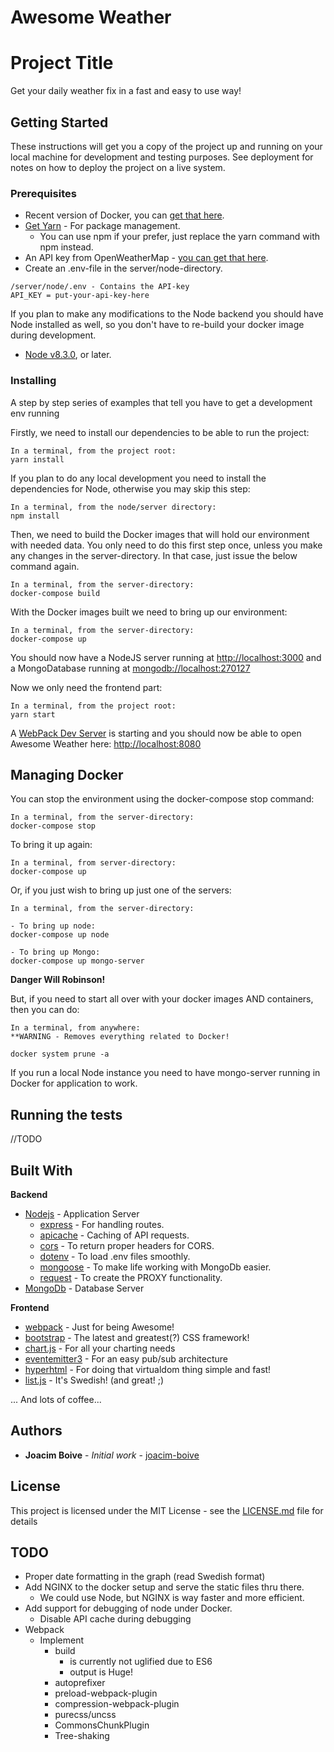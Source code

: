 # Awesome Weather

# Project Title

Get your daily weather fix in a fast and easy to use way!


## Getting Started

These instructions will get you a copy of the project up and running on your local machine for development and testing purposes. See deployment for notes on how to deploy the project on a live system.


### Prerequisites

* Recent version of Docker, you can [get that here](https://www.docker.com/get-docker). 
* [Get Yarn](https://yarnpkg.com/en/docs/install) - For package management.
  * You can use npm if your prefer, just replace the yarn command with npm instead.
* An API key from OpenWeatherMap - [you can get that here](http://openweathermap.org/appid).
* Create an .env-file in the server/node-directory.

```
/server/node/.env - Contains the API-key
API_KEY = put-your-api-key-here
```

If you plan to make any modifications to the Node backend you should have Node installed as well,
so you don't have to re-build your docker image during development.
* [Node v8.3.0](https://nodejs.org/en/download/current/), or later.


### Installing

A step by step series of examples that tell you have to get a development env running

Firstly, we need to install our dependencies to be able to run the project:
```
In a terminal, from the project root:
yarn install

```

If you plan to do any local development you need to install the dependencies for Node,
otherwise you may skip this step:

```
In a terminal, from the node/server directory:
npm install

```

Then, we need to build the Docker images that will hold our environment with needed data.
You only need to do this first step once, unless you make any changes in the server-directory.
In that case, just issue the below command again.

```
In a terminal, from the server-directory:
docker-compose build

```

With the Docker images built we need to bring up our environment:

```
In a terminal, from the server-directory:
docker-compose up
```

You should now have a NodeJS server running at [http://localhost:3000](http://localhost:3000)
and a MongoDatabase running at [mongodb://localhost:270127](mongodb://localhost:270127)


Now we only need the frontend part:
```
In a terminal, from the project root:
yarn start

```


A [WebPack Dev Server](https://webpack.js.org/configuration/dev-server/#src/components/Sidebar/Sidebar.jsx) is starting and you should now be able to open Awesome Weather here: [http://localhost:8080](http://localhost:8080)

## Managing Docker

You can stop the environment using the docker-compose stop command:
```
In a terminal, from the server-directory:
docker-compose stop
```

To bring it up again:
```
In a terminal, from server-directory:
docker-compose up
```

Or, if you just wish to bring up just one of the servers:
```
In a terminal, from the server-directory:
 
- To bring up node:
docker-compose up node
 
- To bring up Mongo:
docker-compose up mongo-server
```

**Danger Will Robinson!**

But, if you need to start all over with your docker images AND containers, then you can do:
```
In a terminal, from anywhere:
**WARNING - Removes everything related to Docker!
 
docker system prune -a
```

If you run a local Node instance you need to have mongo-server running in Docker for application to work.

## Running the tests

//TODO


## Built With

**Backend**
* [Nodejs](https://nodejs.org/en/) - Application Server
  * [express](https://www.npmjs.com/package/express) - For handling routes.
  * [apicache](https://www.npmjs.com/package/apicache) - Caching of API requests.
  * [cors](https://www.npmjs.com/package/cors) - To return proper headers for CORS.
  * [dotenv](https://www.npmjs.com/package/dotenv) - To load .env files smoothly.
  * [mongoose](https://www.npmjs.com/package/mongoose) - To make life working with MongoDb easier.
  * [request](https://www.npmjs.com/package/request) - To create the PROXY functionality.
* [MongoDb](https://www.mongodb.com/) - Database Server

**Frontend**
* [webpack](https://www.npmjs.com/package/webpack) - Just for being Awesome!
* [bootstrap](https://getbootstrap.com/) - The latest and greatest(?) CSS framework!
* [chart.js](https://www.npmjs.com/package/chart.js) - For all your charting needs
* [eventemitter3](https://www.npmjs.com/package/eventemitter3) - For an easy pub/sub architecture
* [hyperhtml](https://www.npmjs.com/package/hyperhtml) - For doing that virtualdom thing simple and fast!
* [list.js](https://www.npmjs.com/package/list.js) - It's Swedish! (and great! ;)
    
... And lots of coffee...

## Authors

* **Joacim Boive** - *Initial work* - [joacim-boive](https://github.com/joacim-boive)


## License

This project is licensed under the MIT License - see the [LICENSE.md](LICENSE.md) file for details

## TODO

* Proper date formatting in the graph (read Swedish format)
* Add NGINX to the docker setup and serve the static files thru there.
  * We could use Node, but NGINX is way faster and more efficient.
* Add support for debugging of node under Docker.
  * Disable API cache during debugging
* Webpack
  * Implement
    * build
      * is currently not uglified due to ES6
      * output is Huge!
    * autoprefixer
    * preload-webpack-plugin
    * compression-webpack-plugin
    * purecss/uncss
    * CommonsChunkPlugin
    * Tree-shaking
